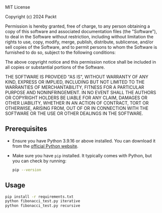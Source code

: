 MIT License

Copyright (c) 2024 Packt

Permission is hereby granted, free of charge, to any person obtaining a copy
of this software and associated documentation files (the "Software"), to deal
in the Software without restriction, including without limitation the rights
to use, copy, modify, merge, publish, distribute, sublicense, and/or sell
copies of the Software, and to permit persons to whom the Software is
furnished to do so, subject to the following conditions:

The above copyright notice and this permission notice shall be included in all
copies or substantial portions of the Software.

THE SOFTWARE IS PROVIDED "AS IS", WITHOUT WARRANTY OF ANY KIND, EXPRESS OR
IMPLIED, INCLUDING BUT NOT LIMITED TO THE WARRANTIES OF MERCHANTABILITY,
FITNESS FOR A PARTICULAR PURPOSE AND NONINFRINGEMENT. IN NO EVENT SHALL THE
AUTHORS OR COPYRIGHT HOLDERS BE LIABLE FOR ANY CLAIM, DAMAGES OR OTHER
LIABILITY, WHETHER IN AN ACTION OF CONTRACT, TORT OR OTHERWISE, ARISING FROM,
OUT OF OR IN CONNECTION WITH THE SOFTWARE OR THE USE OR OTHER DEALINGS IN THE
SOFTWARE.

## Prerequisites

- Ensure you have Python 3.9.16 or above installed. You can download it from the [official Python website](https://www.python.org/downloads/).
- Make sure you have `pip` installed. It typically comes with Python, but you can check by running:

  ```bash
  pip --version

## Usage

  ```bash
  pip install -r requirements.txt
  python fibonacci_test.py iterative
  python fibonacci_test.py recursive
